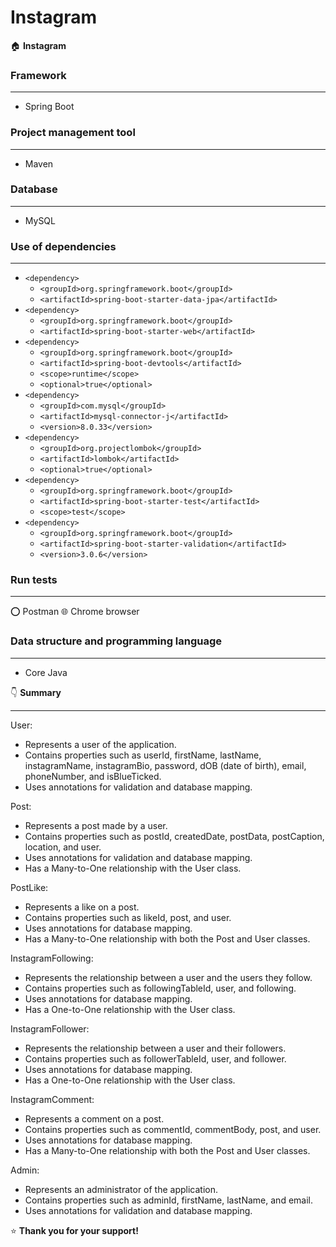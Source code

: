 # Instagram

:house: **Instagram**

### Framework
---------
- Spring Boot

### Project management tool
-------
- Maven

### Database
---------
- MySQL

### Use of dependencies
-----
- `<dependency>`
    - `<groupId>org.springframework.boot</groupId>`
    - `<artifactId>spring-boot-starter-data-jpa</artifactId>`
- `<dependency>`
    - `<groupId>org.springframework.boot</groupId>`
    - `<artifactId>spring-boot-starter-web</artifactId>`
- `<dependency>`
    - `<groupId>org.springframework.boot</groupId>`
    - `<artifactId>spring-boot-devtools</artifactId>`
    - `<scope>runtime</scope>`
    - `<optional>true</optional>`
- `<dependency>`
    - `<groupId>com.mysql</groupId>`
    - `<artifactId>mysql-connector-j</artifactId>`
    - `<version>8.0.33</version>`
- `<dependency>`
    - `<groupId>org.projectlombok</groupId>`
    - `<artifactId>lombok</artifactId>`
    - `<optional>true</optional>`
- `<dependency>`
    - `<groupId>org.springframework.boot</groupId>`
    - `<artifactId>spring-boot-starter-test</artifactId>`
    - `<scope>test</scope>`
- `<dependency>`
    - `<groupId>org.springframework.boot</groupId>`
    - `<artifactId>spring-boot-starter-validation</artifactId>`
    - `<version>3.0.6</version>`

### Run tests
------
⭕ Postman 
:globe_with_meridians: Chrome browser

### Data structure and programming language
-----
- Core Java

:point_down: **Summary**
*****
User:
- Represents a user of the application.
- Contains properties such as userId, firstName, lastName, instagramName, instagramBio, password, dOB (date of birth), email, phoneNumber, and isBlueTicked.
- Uses annotations for validation and database mapping.

Post:
- Represents a post made by a user.
- Contains properties such as postId, createdDate, postData, postCaption, location, and user.
- Uses annotations for validation and database mapping.
- Has a Many-to-One relationship with the User class.

PostLike:
- Represents a like on a post.
- Contains properties such as likeId, post, and user.
- Uses annotations for database mapping.
- Has a Many-to-One relationship with both the Post and User classes.

InstagramFollowing:
- Represents the relationship between a user and the users they follow.
- Contains properties such as followingTableId, user, and following.
- Uses annotations for database mapping.
- Has a One-to-One relationship with the User class.

InstagramFollower:
- Represents the relationship between a user and their followers.
- Contains properties such as followerTableId, user, and follower.
- Uses annotations for database mapping.
- Has a One-to-One relationship with the User class.

InstagramComment:
- Represents a comment on a post.
- Contains properties such as commentId, commentBody, post, and user.
- Uses annotations for database mapping.
- Has a Many-to-One relationship with both the Post and User classes.

Admin:
- Represents an administrator of the application.
- Contains properties such as adminId, firstName, lastName, and email.
- Uses annotations for validation and database mapping.

:star: **Thank you for your support!**

